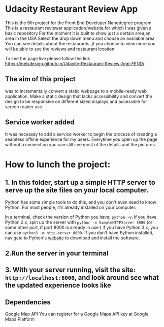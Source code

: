 # Udacity Restaurant Review App 

This is the 6th project for the Front End Developer Nanodegree program
This is a restaurant reviewer application/website,for which I was given a basic repository
For the moment it is built to show just a certain area,an area in the USA
Select the drop down menu and choose an available area
You can see details about the restaurants ,if you choose to view more you will be able to see the reviews and restaurant location

To see the page live please follow the link https://melsdesign.github.io/Udacity-Restaurant-Review-App-FEND/

## The aim of this project
was to incrementally convert a static webpage to a mobile-ready web application. 
Make a static design that lacks accessibility and convert the design to be responsive on different sized displays and accessible for screen reader use. 

## Service worker added
It was necessay to add a service worker to begin the process of creating a seamless offline experience for my users.
Everytime you open up the page without a connection you can still see most of the details and the pictures

# How to lunch the project:
## 1. In this folder, start up a simple HTTP server to serve up the site files on your local computer. 
Python has some simple tools to do this, and you don't even need to know Python. 
For most people, it's already installed on your computer.
 
In a terminal, check the version of Python you have: `python -V`. 
If you have Python 2.x, spin up the server with `python -m SimpleHTTPServer 8000` (or some other port, if port 8000 is already in use.)
If you have Python 3.x, you can use `python3 -m http.server 8000`. 
If you don't have Python installed, navigate to Python's [website](https://www.python.org/) to download and install the software.

## 2.Run the server in your terminal
## 3. With your server running, visit the site: `http://localhost:8000`, and look around see what the updated experience looks like


## Dependencies
Google Map API
You can register for a Google Maps API key at Google Maps Platform


